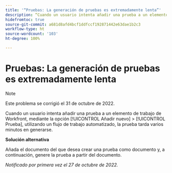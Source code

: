 ```yaml
---
title: '“Pruebas: La generación de pruebas es extremadamente lenta”'
description: “Cuando un usuario intenta añadir una prueba a un elemento de trabajo de Workfront, mediante la opción Añadir nuevo > Prueba, utilizando un flujo de trabajo automatizado, la prueba tarda varios minutos en generarse”.
hidefromtoc: true
source-git-commit: a681d8afd4bcf1ddfccf192871442e63dae1b2c3
workflow-type: ht
source-wordcount: '103'
ht-degree: 100%

---
```



# Pruebas: La generación de pruebas es extremadamente lenta

>[!NOTE]
>
>Este problema se corrigió el 31 de octubre de 2022.

<!--This article is on the WF and WFP TOCs-->

Cuando un usuario intenta añadir una prueba a un elemento de trabajo de Workfront, mediante la opción [!UICONTROL Añadir nuevo] > [!UICONTROL Prueba], utilizando un flujo de trabajo automatizado, la prueba tarda varios minutos en generarse.

**Solución alternativa**

Añada el documento del que desea crear una prueba como documento y, a continuación, genere la prueba a partir del documento.

_Notificado por primera vez el 27 de octubre de 2022._

